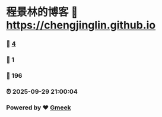 # 程景林的博客 :link: https://chengjinglin.github.io 
### :page_facing_up: [4](https://chengjinglin.github.io/tag.html) 
### :speech_balloon: 1 
### :hibiscus: 196 
### :alarm_clock: 2025-09-29 21:00:04 
### Powered by :heart: [Gmeek](https://github.com/Meekdai/Gmeek)
